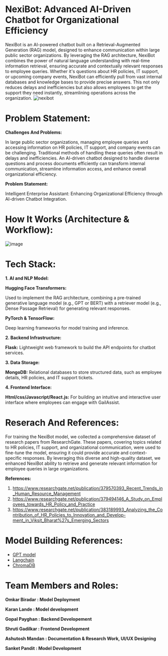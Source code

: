 #  NexiBot: Advanced AI-Driven Chatbot for Organizational Efficiency 
 NexiBot is an AI-powered chatbot built on a Retrieval-Augmented Generation (RAG) model, designed to enhance communication within large public sector organizations. By leveraging the RAG architecture,  NexiBot combines the power of natural language understanding with real-time information retrieval, ensuring accurate and contextually relevant responses to employee queries. Whether it's questions about HR policies, IT support, or upcoming company events,  NexiBot can efficiently pull from vast internal databases and knowledge bases to provide precise answers. This not only reduces delays and inefficiencies but also allows employees to get the support they need instantly, streamlining operations across the organization.
![nexibot](https://github.com/user-attachments/assets/f11a5f00-5de8-40d4-8672-c0f5c2c1432a)


# Problem Statement: 
**Challenges And Problems:** 

In large public sector organizations, managing employee queries and accessing information on HR
policies, IT support, and company events can be challenging. Traditional methods of handling these
queries often result in delays and inefficiencies. An AI-driven chatbot designed to handle diverse
questions and process documents efficiently can transform internal communication, streamline
information access, and enhance overall organizational efficiency.

**Problem Statement:**

Intelligent Enterprise Assistant: Enhancing Organizational Efficiency through AI-driven Chatbot
Integration.

# How It Works (Architecture & Workflow): 

![image](https://github.com/user-attachments/assets/519c5a86-ac12-48fb-9d6f-a4e4118470dd) 

# Tech Stack: 
**1. AI and NLP Model:**

**Hugging Face Transformers:**

Used to implement the RAG architecture, combining a pre-trained generative language model (e.g., GPT or BERT) with a retriever model (e.g., Dense Passage Retrieval) for generating relevant responses.

**PyTorch & TensorFlow:**

Deep learning frameworks for model training and inference. 

**2. Backend Infrastructure:**

 **Flask:** Lightweight web framework to build the API endpoints for chatbot services.
 
**3. Data Storage:**

**MongoDB:** Relational databases to store structured data, such as employee details, HR policies, and IT support tickets. 

**4. Frontend Interface:** 

**Html/css/Javascript/React.js:** For building an intuitive and interactive user interface where employees can engage with GailAssist. 


# Reserach And References:

For training the  NexiBot model, we collected a comprehensive dataset of research papers from ResearchGate. These papers, covering topics related to HR policies, IT support, and organizational communication, were used to fine-tune the model, ensuring it could provide accurate and context-specific responses. By leveraging this diverse and high-quality dataset, we enhanced NexiBot ability to retrieve and generate relevant information for employee queries in large organizations. 

**References:** 
1. https://www.researchgate.net/publication/379570393_Recent_Trends_in_Human_Resource_Management
2. https://www.researchgate.net/publication/379494146_A_Study_on_Employees_towards_HR_Policy_and_Practice
3. https://www.researchgate.net/publication/383189993_Analyzing_the_Contribution_of_HR_Policies_to_Innovation_and_Develop-ment_in_Viksit_Bharat%27s_Emerging_Sectors


# Model Building References: 

- [GPT model](https://platform.openai.com/docs/models/overview) 
- [Langchain](https://python.langchain.com/docs/get_started/quickstart)
- [ChromaDB](https://www.trychroma.com/)

# Team Members and Roles: 

**Omkar Biradar : Model Deployment**

**Karan Lande : Model development**

**Gopal Payghan : Backend Developement**

**Shruti Gadilkar : Frontend Development**

**Ashutosh Mandan : Documentation & Research Work, UI/UX Designing**

**Sanket Pandit : Model Development** 
